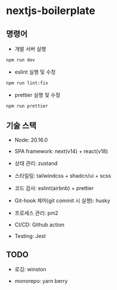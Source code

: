 # nextjs-boilerplate

## 명령어

- 개발 서버 실행

```bash
npm run dev
```

- eslint 실행 및 수정

```bash
npm run lint:fix
```

- prettier 실행 및 수정

```bash
npm run prettier
```

## 기술 스택

- Node: 20.16.0

- SPA framework: next(v14) + react(v18)

- 상태 관리: zustand

- 스타일링: tailwindcss + shadcn/ui + scss

- 코드 검사: eslint(airbnb) + prettier

- Git-hook 제어(git commit 시 실행): husky

- 프로세스 관리: pm2

- CI/CD: Github action

- Testing: Jest

## TODO

- 로깅: winston

- monorepo: yarn berry
